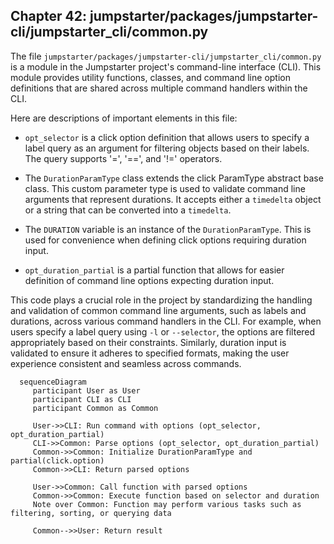 ## Chapter 42: jumpstarter/packages/jumpstarter-cli/jumpstarter_cli/common.py

 The file `jumpstarter/packages/jumpstarter-cli/jumpstarter_cli/common.py` is a module in the Jumpstarter project's command-line interface (CLI). This module provides utility functions, classes, and command line option definitions that are shared across multiple command handlers within the CLI.

   Here are descriptions of important elements in this file:

   - `opt_selector` is a click option definition that allows users to specify a label query as an argument for filtering objects based on their labels. The query supports '=', '==', and '!=' operators.

   - The `DurationParamType` class extends the click ParamType abstract base class. This custom parameter type is used to validate command line arguments that represent durations. It accepts either a `timedelta` object or a string that can be converted into a `timedelta`.

   - The `DURATION` variable is an instance of the `DurationParamType`. This is used for convenience when defining click options requiring duration input.

   - `opt_duration_partial` is a partial function that allows for easier definition of command line options expecting duration input.

This code plays a crucial role in the project by standardizing the handling and validation of common command line arguments, such as labels and durations, across various command handlers in the CLI. For example, when users specify a label query using `-l` or `--selector`, the options are filtered appropriately based on their constraints. Similarly, duration input is validated to ensure it adheres to specified formats, making the user experience consistent and seamless across commands.

 ```mermaid
   sequenceDiagram
      participant User as User
      participant CLI as CLI
      participant Common as Common

      User->>CLI: Run command with options (opt_selector, opt_duration_partial)
      CLI->>Common: Parse options (opt_selector, opt_duration_partial)
      Common->>Common: Initialize DurationParamType and partial(click.option)
      Common->>CLI: Return parsed options

      User->>Common: Call function with parsed options
      Common->>Common: Execute function based on selector and duration
      Note over Common: Function may perform various tasks such as filtering, sorting, or querying data

      Common-->>User: Return result
   ```